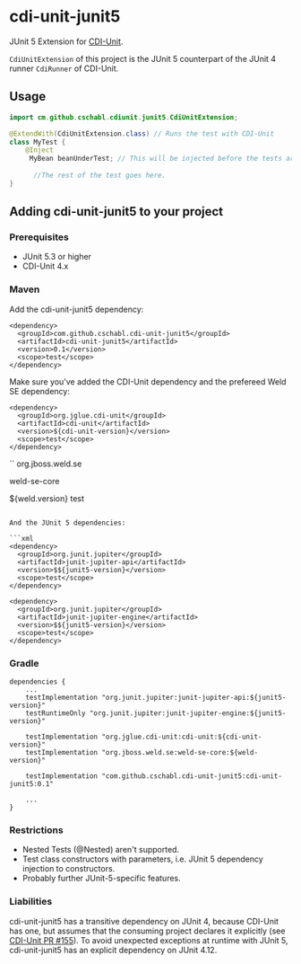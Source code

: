 # cdi-unit-junit5
JUnit 5 Extension for [CDI-Unit](https://github.com/BrynCooke/cdi-unit).

`CdiUnitExtension` of this project is the JUnit 5 counterpart of the JUnit 4 runner `CdiRunner` of CDI-Unit.

## Usage

```java
import cm.github.cschabl.cdiunit.junit5.CdiUnitExtension;

@ExtendWith(CdiUnitExtension.class) // Runs the test with CDI-Unit
class MyTest {
    @Inject
     MyBean beanUnderTest; // This will be injected before the tests are run!
 
      //The rest of the test goes here.
}
```

## Adding cdi-unit-junit5 to your project

### Prerequisites

* JUnit 5.3 or higher
* CDI-Unit 4.x

### Maven

Add the cdi-unit-junit5 dependency:

```
<dependency>
  <groupId>com.github.cschabl.cdi-unit-junit5</groupId>
  <artifactId>cdi-unit-junit5</artifactId>
  <version>0.1</version>
  <scope>test</scope>
</dependency>
```

Make sure you've added the CDI-Unit dependency and the prefereed Weld SE dependency:

```
<dependency>
  <groupId>org.jglue.cdi-unit</groupId>
  <artifactId>cdi-unit</artifactId>
  <version>${cdi-unit-version}</version>
  <scope>test</scope>
</dependency>
```

``
<dependency>
  <groupId>org.jboss.weld.se</groupId>
  <!-- or weld-se -->
  <artifactId>weld-se-core</artifactId>
  <!-- Your preferred Weld version: -->
  <version>${weld.version}</version>
  <scope>test</scope>
</dependency>
```

And the JUnit 5 dependencies:

```xml
<dependency>
  <groupId>org.junit.jupiter</groupId>
  <artifactId>junit-jupiter-api</artifactId>
  <version>$${junit5-version}</version>
  <scope>test</scope>
</dependency>
```

```
<dependency>
  <groupId>org.junit.jupiter</groupId>
  <artifactId>junit-jupiter-engine</artifactId>
  <version>$${junit5-version}</version>
  <scope>test</scope>
</dependency>
```

### Gradle

```
dependencies {
    ...
    testImplementation "org.junit.jupiter:junit-jupiter-api:${junit5-version}"
    testRuntimeOnly "org.junit.jupiter:junit-jupiter-engine:${junit5-version}"

    testImplementation "org.jglue.cdi-unit:cdi-unit:${cdi-unit-version}"
    testImplementation "org.jboss.weld.se:weld-se-core:${weld-version}"

    testImplementation "com.github.cschabl.cdi-unit-junit5:cdi-unit-junit5:0.1"
    
    ...
}
```

### Restrictions

* Nested Tests (@Nested) aren't supported.
* Test class constructors with parameters, i.e. JUnit 5 dependency injection to constructors.
* Probably further JUnit-5-specific features.

### Liabilities

cdi-unit-junit5 has a transitive dependency on JUnit 4, because CDI-Unit has one, 
but assumes that the consuming project declares it explicitly (see [CDI-Unit PR #155](https://github.com/BrynCooke/cdi-unit/pull/155)). 
To avoid unexpected exceptions at runtime with JUnit 5, 
cdi-unit-junit5 has an explicit dependency on JUnit 4.12.